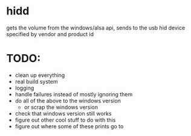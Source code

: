 # hidd

gets the volume from the windows/alsa api, sends to the usb hid device specified by vendor and product id


# TODO:
- clean up everything
- real build system
- logging
- handle failures instead of mostly ignoring them
- do all of the above to the windows version
  - or scrap the windows version
- check that windows version still works
- figure out other cool stuff to do with this
- figure out where some of these prints go to
